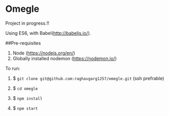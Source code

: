 # Omegle

Project in progress.!!

Using ES6, with Babel(http://babeljs.io/).

##Pre-requisites
1. Node (https://nodejs.org/en/)
2. Globally installed nodemon (https://nodemon.io/)

To run:

1. $ `git clone git@github.com:raghavgarg1257/omegle.git` (ssh prefrable)

2. $ `cd omegle`

3. $ `npm install`

4. $ `npm start`
